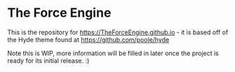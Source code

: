 # The Force Engine

This is the repository for https://TheForceEngine.github.io - it is based off of the Hyde theme found at https://github.com/poole/hyde

Note this is WIP, more information will be filled in later once the project is ready for its initial release. :)
